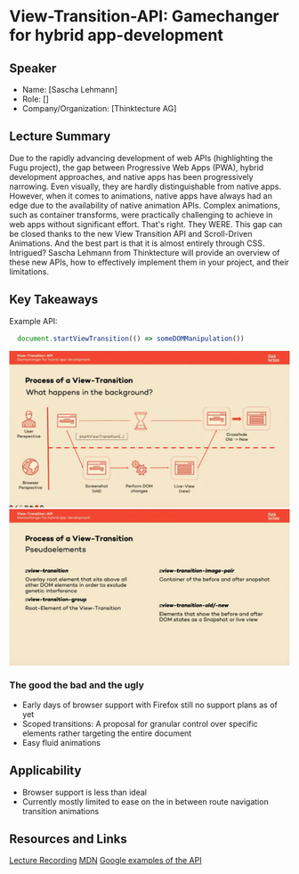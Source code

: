 # View-Transition-API: Gamechanger for hybrid app-development

## Speaker

- Name: [Sascha Lehmann]
- Role: []
- Company/Organization: [Thinktecture AG]

## Lecture Summary

Due to the rapidly advancing development of web APIs (highlighting the Fugu project), the gap between Progressive Web Apps (PWA), hybrid development approaches, and native apps has been progressively narrowing. Even visually, they are hardly distinguishable from native apps. However, when it comes to animations, native apps have always had an edge due to the availability of native animation APIs. Complex animations, such as container transforms, were practically challenging to achieve in web apps without significant effort. That's right. They WERE. This gap can be closed thanks to the new View Transition API and Scroll-Driven Animations. And the best part is that it is almost entirely through CSS. Intrigued? Sascha Lehmann from Thinktecture will provide an overview of these new APIs, how to effectively implement them in your project, and their limitations.

## Key Takeaways


Example API:

```ts
  document.startViewTransition(() => someDOMManipulation())
```

![How it works](./images/view_transition_api_1.png)
![::Pseudo elements](./images/view_transition_api_2.png)


### The good the bad and the ugly
 - Early days of browser support with Firefox still no support plans as of yet
 - Scoped transitions: A proposal for granular control over specific elements rather targeting the entire document 
 - Easy fluid animations

## Applicability

 - Browser support is less than ideal
 - Currently mostly limited to ease on the in between route navigation transition animations 


## Resources and Links

[Lecture Recording](https://www.youtube.com/watch?v=XrSCBCNgkFE)
[MDN](https://developer.mozilla.org/en-US/docs/Web/API/View_Transitions_API)
[Google examples of the API](https://developer.chrome.com/docs/web-platform/view-transitions)

